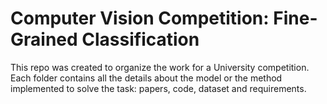# Computer Vision Competition: Fine-Grained Classification 
This repo was created to organize the work for a University competition. 
Each folder contains all the details about the model or the method implemented to solve the task: papers, code, dataset and requirements. 


